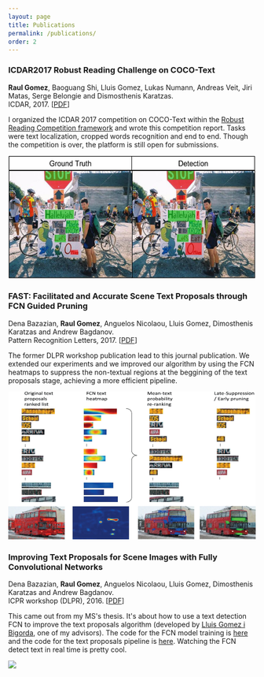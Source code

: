 ```yaml
---
layout: page
title: Publications
permalink: /publications/
order: 2
---
```

### ICDAR2017 Robust Reading Challenge on COCO-Text
**Raul Gomez**, Baoguang Shi, Lluis Gomez, Lukas Numann, Andreas Veit, Jiri Matas, Serge Belongie and Dismosthenis Karatzas.   
ICDAR, 2017. [[PDF](http://ieeexplore.ieee.org/abstract/document/8270165/)]  

I organized the ICDAR 2017 competition on COCO-Text within the [Robust Reading Competition framework](http://rrc.cvc.uab.es/?ch=5&com=evaluation&task=1&gtv=1) and wrote this competition report. Tasks were text localization, cropped words recognition and end to end. Though the competition is over, the platform is still open for submissions.   
<div class="imgcap">
<img src="/assets/publications/coco-text.png" height="250">
</div>

### FAST: Facilitated and Accurate Scene Text Proposals through FCN Guided Pruning
Dena Bazazian, **Raul Gomez**, Anguelos Nicolaou, Lluis Gomez, Dimosthenis Karatzas and Andrew Bagdanov.   
Pattern Recognition Letters, 2017. [[PDF](http://www.sciencedirect.com/science/article/pii/S0167865517302982)]  

The former DLPR workshop publication lead to this journal publication. We extended our experiments and we improved our algorithm by using the FCN heatmaps to suppress the non-textual regions at the beggining of the text proposals stage, achieving a more efficient pipeline.
<div class="imgcap">
<img src="/assets/publications/fast.jpg" height="300">
</div>

### Improving Text Proposals for Scene Images with Fully Convolutional Networks
Dena Bazazian, **Raul Gomez**, Anguelos Nicolaou, Lluis Gomez, Dimosthenis Karatzas and Andrew Bagdanov.  
ICPR workshop (DLPR), 2016. [[PDF](https://arxiv.org/abs/1702.05089)]  

This came out from my MS's thesis. It's about how to use a text detection FCN to improve the text proposals algorithm (developed by [Lluis Gomez i Bigorda](http://lluisgomez.github.io/), one of my advisors). The code for the FCN model training is [here](https://github.com/gombru/TextFCN) and the code for the text proposals pipeline is [here](https://github.com/gombru/TextProposalsInitialSuppression). Watching the FCN detect text in real time is pretty cool.
<div class="imgcap">
<img src="/assets/publications/fcn.gif" height="300">
</div>


